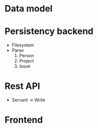 # Data model

# Persistency backend
* Filesystem
* Parse 
   1) Person
   2) Project
   3) Issue

# Rest API
* Servant
   -> Write

# Frontend

